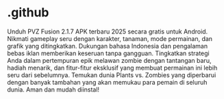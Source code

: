 # .github
Unduh PVZ Fusion 2.1.7 APK terbaru 2025 secara gratis untuk Android. Nikmati gameplay seru dengan karakter, tanaman, mode permainan, dan grafik yang ditingkatkan. Dukungan bahasa Indonesia dan pengalaman bebas iklan memberikan keseruan tanpa gangguan. Tingkatkan strategi Anda dalam pertempuran epik melawan zombie dengan tantangan baru, hadiah menarik, dan fitur-fitur eksklusif yang membuat permainan ini lebih seru dari sebelumnya. Temukan dunia Plants vs. Zombies yang diperbarui dengan banyak tambahan yang akan memukau para pemain di seluruh dunia. Aman dan mudah diinstal!
